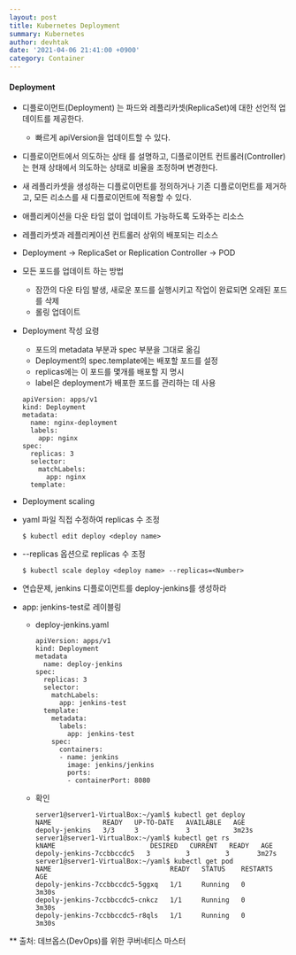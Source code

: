 ```yaml
---
layout: post
title: Kubernetes Deployment
summary: Kubernetes
author: devhtak
date: '2021-04-06 21:41:00 +0900'
category: Container
---
```


#### Deployment

- 디플로이먼트(Deployment) 는 파드와 레플리카셋(ReplicaSet)에 대한 선언적 업데이트를 제공한다.
  - 빠르게 apiVersion을 업데이트할 수 있다.
- 디플로이먼트에서 의도하는 상태 를 설명하고, 디플로이먼트 컨트롤러(Controller)는 현재 상태에서 의도하는 상태로 비율을 조정하며 변경한다. 
- 새 레플리카셋을 생성하는 디플로이먼트를 정의하거나 기존 디플로이먼트를 제거하고, 모든 리소스를 새 디플로이먼트에 적용할 수 있다.
- 애플리케이션을 다운 타임 없이 업데이트 가능하도록 도와주는 리소스
- 레플리카셋과 레플리케이션 컨트롤러 상위의 배포되는 리소스
- Deployment -> ReplicaSet or Replication Controller -> POD

- 모든 포드를 업데이트 하는 방법
  - 잠깐의 다운 타임 발생, 새로운 포드를 실행시키고 작업이 완료되면 오래된 포드를 삭제
  - 롤링 업데이트

- Deployment 작성 요령
  - 포드의 metadata 부분과 spec 부분을 그대로 옮김
  - Deployment의 spec.template에는 배포할 포드를 설정
  - replicas에는 이 포드를 몇개를 배포할 지 명시
  - label은 deployment가 배포한 포드를 관리하는 데 사용
    
  ```
  apiVersion: apps/v1
  kind: Deployment
  metadata:
    name: nginx-deployment
    labels:
      app: nginx
  spec:
    replicas: 3
    selector:
      matchLabels:
        app: nginx
    template:
  ```
  
 - Deployment scaling
  - yaml 파일 직접 수정하여 replicas 수 조정
    ```
    $ kubectl edit deploy <deploy name>
    ```
  - --replicas 옵션으로 replicas 수 조정
    ```
    $ kubectl scale deploy <deploy name> --replicas=<Number>
    ```

- 연습문제, jenkins 디플로이먼트를 deploy-jenkins를 생성하라
 - app: jenkins-test로 레이블링
   - deploy-jenkins.yaml
     ```
     apiVersion: apps/v1
     kind: Deployment
     metadata
       name: deploy-jenkins
     spec:
       replicas: 3
       selector:
         matchLabels:
           app: jenkins-test
       template:
         metadata:
           labels:
             app: jenkins-test
         spec:
           containers:
           - name: jenkins
             image: jenkins/jenkins
             ports:
             - containerPort: 8080
     ```
    - 확인
      ```
      server1@server1-VirtualBox:~/yaml$ kubectl get deploy
      NAME             READY   UP-TO-DATE   AVAILABLE   AGE
      depoly-jenkins   3/3     3            3           3m23s
      server1@server1-VirtualBox:~/yaml$ kubectl get rs
      kNAME                        DESIRED   CURRENT   READY   AGE
      depoly-jenkins-7ccbbccdc5   3         3         3       3m27s
      server1@server1-VirtualBox:~/yaml$ kubectl get pod
      NAME                              READY   STATUS    RESTARTS   AGE
      depoly-jenkins-7ccbbccdc5-5ggxq   1/1     Running   0          3m30s
      depoly-jenkins-7ccbbccdc5-cnkcz   1/1     Running   0          3m30s
      depoly-jenkins-7ccbbccdc5-r8qls   1/1     Running   0          3m30s
      ```


** 출처: 데브옵스(DevOps)를 위한 쿠버네티스 마스터
